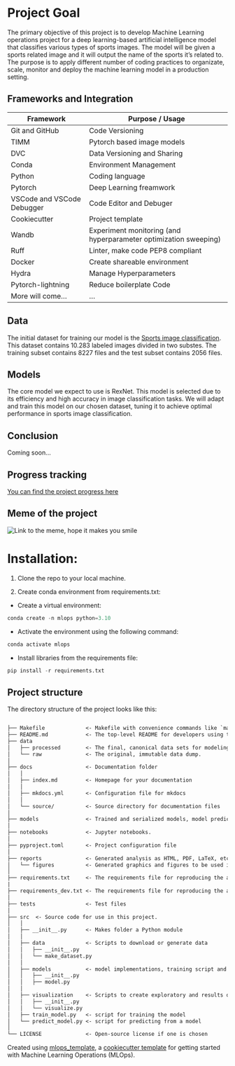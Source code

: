 # Project Goal

The primary objective of this project is to develop Machine Learning operations project for a deep learning-based artificial intelligence model that classifies various types of sports images. The model will be given a sports related image and it will output the name of the sports it’s related to. The purpose is to apply different number of coding practices to organizate, scale, monitor and deploy the machine learning model in a production setting.

## Frameworks and Integration

| Framework    | Purpose / Usage |
| -------- | ------- |
| Git and GitHub  | Code Versioning    |
| TIMM | Pytorch based image models     |
| DVC    | Data Versioning and Sharing    |
| Conda    | Environment Management   |
| Python   | Coding language  |
| Pytorch   | Deep Learning freamwork  |
| VSCode and VSCode Debugger    | Code Editor and Debuger  |
| Cookiecutter   | Project template   |
| Wandb   | Experiment monitoring (and hyperparameter optimization sweeping)  |
| Ruff   | Linter, make code PEP8 compliant   |
| Docker   | Create shareable environment  |
| Hydra   | Manage Hyperparameters  |
| Pytorch-lightning   | Reduce boilerplate Code |
| More will come…  | … |

## Data

The initial dataset for training our model is the [Sports image classification](https://www.kaggle.com/datasets/sidharkal/sports-image-classification). This dataset contains 10.283 labeled images divided in two substes. The training subset contains 8227 files and the test subset contains 2056 files.

## Models

The core model we expect to use is RexNet. This model is selected due to its efficiency and high accuracy in image classification tasks. We will adapt and train this model on our chosen dataset, tuning it to achieve optimal performance in sports image classification.

## Conclusion

Coming soon...

## Progress tracking

[You can find the project progress here](https://github.com/users/hmhauter/projects/1/views/1)

## Meme of the project

![Link to the meme, hope it makes you smile](https://pbs.twimg.com/media/CbzEu7eUkAAo0ag?format=jpg&name=small)

# Installation:

1. Clone the repo to your local machine.

2. Create conda environment from requirements.txt:

- Create a virtual environment:

```python
conda create -n mlops python=3.10
```

- Activate the environment using the following command:

```python
conda activate mlops
```

- Install libraries from the requirements file:

```python
pip install -r requirements.txt
```

## Project structure

The directory structure of the project looks like this:

```txt

├── Makefile             <- Makefile with convenience commands like `make data` or `make train`
├── README.md            <- The top-level README for developers using this project.
├── data
│   ├── processed        <- The final, canonical data sets for modeling.
│   └── raw              <- The original, immutable data dump.
│
├── docs                 <- Documentation folder
│   │
│   ├── index.md         <- Homepage for your documentation
│   │
│   ├── mkdocs.yml       <- Configuration file for mkdocs
│   │
│   └── source/          <- Source directory for documentation files
│
├── models               <- Trained and serialized models, model predictions, or model summaries
│
├── notebooks            <- Jupyter notebooks.
│
├── pyproject.toml       <- Project configuration file
│
├── reports              <- Generated analysis as HTML, PDF, LaTeX, etc.
│   └── figures          <- Generated graphics and figures to be used in reporting
│
├── requirements.txt     <- The requirements file for reproducing the analysis environment
|
├── requirements_dev.txt <- The requirements file for reproducing the analysis environment
│
├── tests                <- Test files
│
├── src  <- Source code for use in this project.
│   │
│   ├── __init__.py      <- Makes folder a Python module
│   │
│   ├── data             <- Scripts to download or generate data
│   │   ├── __init__.py
│   │   └── make_dataset.py
│   │
│   ├── models           <- model implementations, training script and prediction script
│   │   ├── __init__.py
│   │   ├── model.py
│   │
│   ├── visualization    <- Scripts to create exploratory and results oriented visualizations
│   │   ├── __init__.py
│   │   └── visualize.py
│   ├── train_model.py   <- script for training the model
│   └── predict_model.py <- script for predicting from a model
│
└── LICENSE              <- Open-source license if one is chosen
```

Created using [mlops_template](https://github.com/SkafteNicki/mlops_template),
a [cookiecutter template](https://github.com/cookiecutter/cookiecutter) for getting
started with Machine Learning Operations (MLOps).
